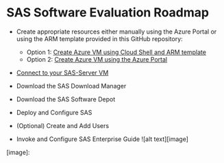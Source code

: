 # SAS Software Evaluation Roadmap  

* Create appropriate resources either manually using the Azure Portal or using the ARM template provided in this GitHub repository:

  * Option 1: [Create Azure VM using Cloud Shell and ARM template](https://github.com/pschiltz/SASEval/blob/main/Create%20Azure%20VM%20using%20Cloud%20Shell.md) 
  * Option 2: [Create Azure VM using the Azure Portal](https://github.com/pschiltz/SASEval/blob/ac466172304335b3182e768613814b04c7d7ef57/Create%20VM%20using%20Azure%20Portal.md)
* [Connect to your SAS-Server VM](https://github.com/pschiltz/SASEval/blob/main/Create%20VM%20using%20Azure%20Portal.md)
* Download the SAS Download Manager
* Download the SAS Software Depot
* Deploy and Configure SAS
* (Optional) Create and Add Users
* Invoke and Configure SAS Enterprise Guide
![alt text][image]

[image]: 
